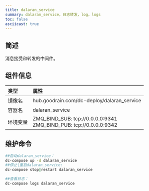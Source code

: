 ```yaml
---
title: dalaran_service
summary: dalaran_service，日志转发，log，logs
toc: false
asciicast: true
---
```


<div id="toc"></div>



## 简述

消息接受和转发的中间件。



## 组件信息

| 类型   | 属性                                       |
| :--- | :--------------------------------------- |
| 镜像名  | hub.goodrain.com/dc-deploy/dalaran_service |
| 容器名  | dalaran_service                          |
| 环境变量 | ZMQ_BIND_SUB: tcp://0.0.0.0:9341<br>ZMQ_BIND_PUB: tcp://0.0.0.0:9342 |



## 维护命令

```bash
##启动dalaran_service：
dc-compose up -d dalaran_service
##停止|重启dalaran_service:
dc-compose stop|restart dalaran_service

##查看日志：
dc-compose logs dalaran_service
```